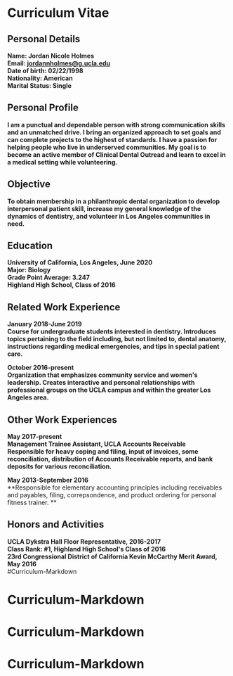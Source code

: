 # Curriculum Vitae

## Personal Details

**Name: Jordan Nicole Holmes** <br>
**Email: jordannholmes@g.ucla.edu** <br>
**Date of birth: 02/22/1998**  <br>
**Nationality: American**  <br>
**Marital Status: Single**  <br>

## Personal Profile

**I am a punctual and dependable person with strong communication skills and an unmatched drive. I bring an organized approach to set goals and can complete projects to the highest of standards. I have a passion for helping people who live in underserved communities. My goal is to become an active member of Clinical Dental Outread and learn to excel in a medical setting while volunteering.** <br>

## Objective

**To obtain membership in a philanthropic dental organization to develop interpersonal patient skill, increase my general knowledge of the dynamics of dentistry, and volunteer in Los Angeles communities in need.** <br>

## Education

**University of California, Los Angeles, June 2020** <br>
**Major: Biology** <br>
**Grade Point Average: 3.247** <br>
**Highland High School, Class of 2016** <br>

## Related Work Experience

**January 2018-June 2019** <br>
**Course for undergraduate students interested in dentistry. Introduces topics pertaining to the field including, but not limited to, dental anatomy, instructions regarding medical emergencies, and tips in special patient care.** <br>

**October 2016-present** <br>
**Organization that emphasizes community service and women's leadership. Creates interactive and personal relationships with professional groups on the UCLA campus and within the greater Los Angeles area.** <br>

## Other Work Experiences

**May 2017-present** <br>
**Management Trainee Assistant, UCLA Accounts Receivable** <br>
**Responsible for heavy coping and filing, input of invoices, some reconciliation, distribution of Accounts Receivable reports, and bank deposits for various reconciliation.** <br>

**May 2013-September 2016** <br>
**Responsible for elementary accounting principles including receivables and payables, filing, correpsondence, and product ordering for personal fitness trainer. ** <br>

## Honors and Activities

**UCLA Dykstra Hall Floor Representative, 2016-2017** <br>
**Class Rank: #1, Highland High School's Class of 2016** <br>
**23rd Congressional District of California Kevin McCarthy Merit Award, May 2016** <br>
#Curriculum-Markdown
# Curriculum-Markdown
# Curriculum-Markdown
# Curriculum-Markdown
